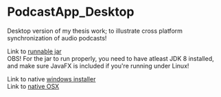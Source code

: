 # PodcastApp_Desktop
Desktop version of my thesis work; to illustrate cross platform synchronization of audio podcasts!

Link to [runnable jar](https://www.dropbox.com/s/2y2uivdzer739db/PodRunner.zip?dl=0)  
OBS! For the jar to run properly, you need to have atleast JDK 8 installed, and make sure JavaFX is included if you're running under Linux!

Link to native [windows installer](https://www.dropbox.com/s/n7e2ei62116jqfk/PodRunner-1.0.exe?dl=0)  
Link to [native OSX](https://www.dropbox.com/sh/5gh8x84h3r9yd9h/AAC6QLbEJGP-J87lGTj4Dc75a?dl=0)
